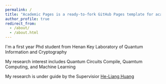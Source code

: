 ```yaml
---
permalink: /
title: "Academic Pages is a ready-to-fork GitHub Pages template for academic personal websites"
author_profile: true
redirect_from: 
  - /about/
  - /about.html
---
```




I'm a first year Phd student from Henan Key Laboratory of Quantum Information and Cryptography

My research interest includes Quantum Circuits Compile, Quamtum Computing, and Machine Learning

My research is under guide by the  Supervisior  [He-Liang Huang](http://staff.ustc.edu.cn/~quanhhl/)


